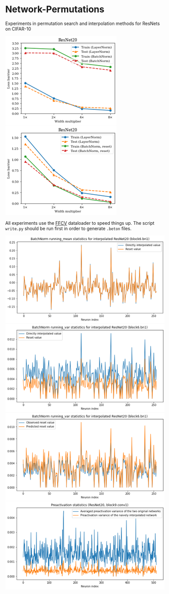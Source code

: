 # Network-Permutations

Experiments in permutation search and interpolation methods for ResNets on CIFAR-10

![LayerNorm vs BatchNorm without reset](figures/fig2.png)
![LayerNorm vs BatchNorm with reset](figures/fig3.png)

All experiments use the [FFCV](https://github.com/libffcv/ffcv) dataloader to speed things up.
The script `write.py` should be run first in order to generate `.beton` files.

![](figures/fig4.png)
![](figures/fig5.png)
![](figures/fig20.png)
![](figures/fig22.png)
